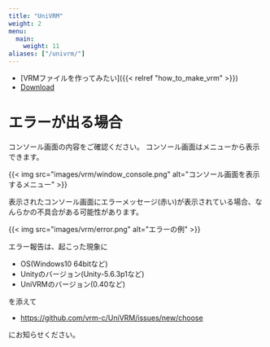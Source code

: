 ```yaml
---
title: "UniVRM"
weight: 2
menu:
  main:
    weight: 11
aliases: ["/univrm/"]
---
```


- [VRMファイルを作ってみたい]({{< relref "how_to_make_vrm" >}})
- [Download](https://github.com/vrm-c/UniVRM/releases)

# エラーが出る場合

コンソール画面の内容をご確認ください。
コンソール画面はメニューから表示できます。

{{< img src="images/vrm/window_console.png" alt="コンソール画面を表示するメニュー" >}}

表示されたコンソール画面にエラーメッセージ(赤い)が表示されている場合、なんらかの不具合がある可能性があります。

{{< img src="images/vrm/error.png" alt="エラーの例" >}}

エラー報告は、起こった現象に

* OS(Windows10 64bitなど)
* Unityのバージョン(Unity-5.6.3p1など)
* UniVRMのバージョン(0.40など)

を添えて

* https://github.com/vrm-c/UniVRM/issues/new/choose

にお知らせください。
